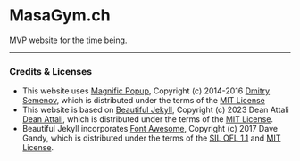 # MasaGym.ch

MVP website for the time being.

---

### Credits & Licenses

* This website uses [Magnific Popup](http://dimsemenov.com/plugins/magnific-popup/),
Copyright (c) 2014-2016 [Dmitry Semenov](http://dimsemenov.com),
which is distributed under the terms of the [MIT License](http://opensource.org/licenses/MIT)
* This website is based on [Beautiful Jekyll](https://github.com/daattali/beautiful-jekyll),
Copyright (c) 2023 Dean Attali [Dean Attali](https://deanattali.com),
which is distributed under the terms of the [MIT License](http://opensource.org/licenses/MIT).
* Beautiful Jekyll incorporates [Font Awesome](http://fontawesome.io/),
Copyright (c) 2017 Dave Gandy,
which is distributed under the terms of the [SIL OFL 1.1](http://scripts.sil.org/OFL) and [MIT License](http://opensource.org/licenses/MIT).
